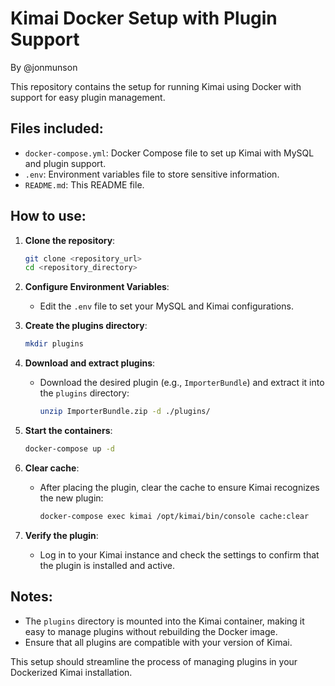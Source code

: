 # Kimai Docker Setup with Plugin Support

By @jonmunson

This repository contains the setup for running Kimai using Docker with support for easy plugin management.

## Files included:
- `docker-compose.yml`: Docker Compose file to set up Kimai with MySQL and plugin support.
- `.env`: Environment variables file to store sensitive information.
- `README.md`: This README file.

## How to use:
1. **Clone the repository**:
   ```bash
   git clone <repository_url>
   cd <repository_directory>
   ```

2. **Configure Environment Variables**:
   - Edit the `.env` file to set your MySQL and Kimai configurations.

3. **Create the plugins directory**:
   ```bash
   mkdir plugins
   ```

4. **Download and extract plugins**:
   - Download the desired plugin (e.g., `ImporterBundle`) and extract it into the `plugins` directory:
     ```bash
     unzip ImporterBundle.zip -d ./plugins/
     ```

5. **Start the containers**:
   ```bash
   docker-compose up -d
   ```

6. **Clear cache**:
   - After placing the plugin, clear the cache to ensure Kimai recognizes the new plugin:
     ```bash
     docker-compose exec kimai /opt/kimai/bin/console cache:clear
     ```

7. **Verify the plugin**:
   - Log in to your Kimai instance and check the settings to confirm that the plugin is installed and active.

## Notes:
- The `plugins` directory is mounted into the Kimai container, making it easy to manage plugins without rebuilding the Docker image.
- Ensure that all plugins are compatible with your version of Kimai.

This setup should streamline the process of managing plugins in your Dockerized Kimai installation.
